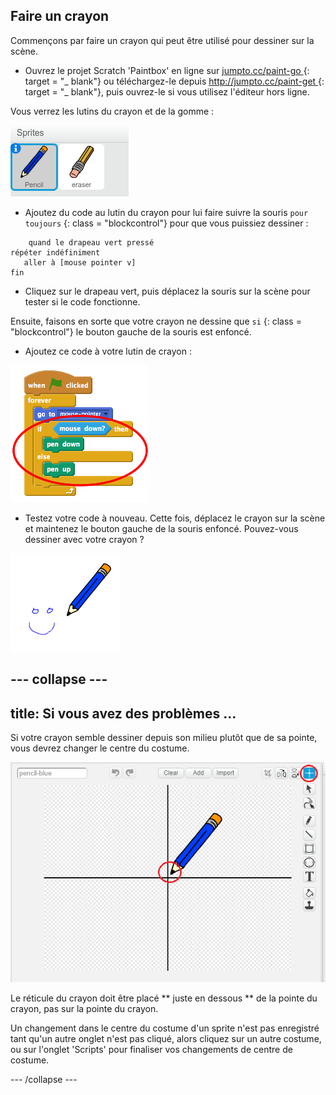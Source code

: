 ## Faire un crayon

Commençons par faire un crayon qui peut être utilisé pour dessiner sur la scène.

+ Ouvrez le projet Scratch 'Paintbox' en ligne sur [ jumpto.cc/paint-go ](http://jumpto.cc/paint-go) {: target = "_ blank"} ou téléchargez-le depuis [ http://jumpto.cc/paint-get ](http://jumpto.cc/paint-get) {: target = "_ blank"}, puis ouvrez-le si vous utilisez l'éditeur hors ligne.

Vous verrez les lutins du crayon et de la gomme :

![capture d'écran](images/paint-starter.png)

+ Ajoutez du code au lutin du crayon pour lui faire suivre la souris ` pour toujours ` {: class = "blockcontrol"} pour que vous puissiez dessiner :

```blocks
    quand le drapeau vert pressé
répéter indéfiniment
   aller à [mouse pointer v]
fin
```

+ Cliquez sur le drapeau vert, puis déplacez la souris sur la scène pour tester si le code fonctionne.

Ensuite, faisons en sorte que votre crayon ne dessine que ` si ` {: class = "blockcontrol"} le bouton gauche de la souris est enfoncé.

+ Ajoutez ce code à votre lutin de crayon :

![capture d'écran](images/paint-pencil-draw-code.png)

+ Testez votre code à nouveau. Cette fois, déplacez le crayon sur la scène et maintenez le bouton gauche de la souris enfoncé. Pouvez-vous dessiner avec votre crayon ?

![capture d'écran](images/paint-draw.png)

## \--- collapse \---

## title: Si vous avez des problèmes ...

Si votre crayon semble dessiner depuis son milieu plutôt que de sa pointe, vous devrez changer le centre du costume.

![Costume center](images/costume-center.png)

Le réticule du crayon doit être placé ** juste en dessous ** de la pointe du crayon, pas sur la pointe du crayon.

Un changement dans le centre du costume d'un sprite n'est pas enregistré tant qu'un autre onglet n'est pas cliqué, alors cliquez sur un autre costume, ou sur l'onglet 'Scripts' pour finaliser vos changements de centre de costume.

\--- /collapse \---